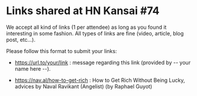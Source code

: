 Links shared at HN Kansai #74
=============================

We accept all kind of links (1 per attendee) as long as you found it interesting in some fashion. All types of links are fine (video, article, blog post, etc...). 

Please follow this format to submit your links:
- https://url.to/your/link : message regarding this link (provided by -- your name here --).

- https://nav.al/how-to-get-rich : How to Get Rich Without Being Lucky, advices by Naval Ravikant (Angelist) (by Raphael Guyot)

